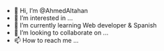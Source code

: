 - 👋 Hi, I’m @AhmedAltahan
- 👀 I’m interested in ...
- 🌱 I’m currently learning Web developer & Spanish
- 💞️ I’m looking to collaborate on ...
- 📫 How to reach me ...

<!---
AhmedAltahan/AhmedAltahan is a ✨ special ✨ repository because its `README.md` (this file) appears on your GitHub profile.
You can click the Preview link to take a look at your changes.
--->
